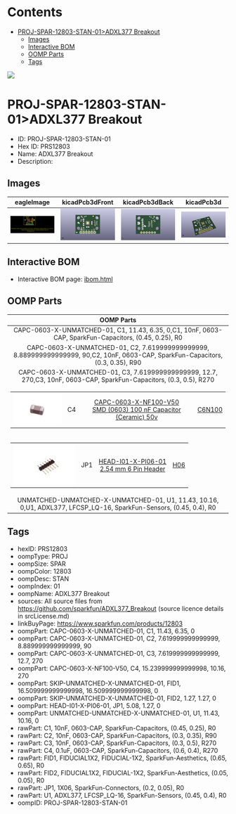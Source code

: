 



Contents
========

* [PROJ-SPAR-12803-STAN-01>ADXL377 Breakout](#proj-spar-12803-stan-01adxl377-breakout)
	* [Images](#images)
	* [Interactive BOM](#interactive-bom)
	* [OOMP Parts](#oomp-parts)
	* [Tags](#tags)
  
![][im]
# PROJ-SPAR-12803-STAN-01>ADXL377 Breakout

- ID: PROJ-SPAR-12803-STAN-01
- Hex ID: PRS12803
- Name: ADXL377 Breakout
- Description: 

## Images
  
  

|eagleImage|kicadPcb3dFront|kicadPcb3dBack|kicadPcb3d|
| :---: | :---: | :---: | :---: |
|[![eagleImage](eagleImage_140.png)](eagleImage_600.png)|[![kicadPcb3dFront](kicadPcb3dFront_140.png)](kicadPcb3dFront_600.png)|[![kicadPcb3dBack](kicadPcb3dBack_140.png)](kicadPcb3dBack_600.png)|[![kicadPcb3d](kicadPcb3d_140.png)](kicadPcb3d_600.png)|

## Interactive BOM

- Interactive BOM page: [ibom.html](kicad/bom/ibom.html)

## OOMP Parts
  

|OOMP Parts|
| :---: |
|CAPC-0603-X-UNMATCHED-01, C1, 11.43, 6.35, 0,C1, 10nF, 0603-CAP, SparkFun-Capacitors, (0.45, 0.25), R0|
|CAPC-0603-X-UNMATCHED-01, C2, 7.619999999999999, 8.889999999999999, 90,C2, 10nF, 0603-CAP, SparkFun-Capacitors, (0.3, 0.35), R90|
|CAPC-0603-X-UNMATCHED-01, C3, 7.619999999999999, 12.7, 270,C3, 10nF, 0603-CAP, SparkFun-Capacitors, (0.3, 0.5), R270|
|<table><tr><td>![CAPC-0603-X-NF100-V50](https://raw.githubusercontent.com/oomlout/oomlout_OOMP_parts/main/CAPC-0603-X-NF100-V50/image_140.jpg)</td><td> C4</td><td>[CAPC-0603-X-NF100-V50<br>SMD (0603) 100 nF Capacitor (Ceramic) 50v](https://github.com/oomlout/oomlout_OOMP_parts/tree/main/CAPC-0603-X-NF100-V50/)</td><td>[C6N100](https://github.com/oomlout/oomlout_OOMP_parts/tree/main/CAPC-0603-X-NF100-V50/)</td></tr></table>|
|<table><tr><td>![HEAD-I01-X-PI06-01](https://raw.githubusercontent.com/oomlout/oomlout_OOMP_parts/main/HEAD-I01-X-PI06-01/image_140.jpg)</td><td> JP1</td><td>[HEAD-I01-X-PI06-01<br>2.54 mm 6 Pin Header](https://github.com/oomlout/oomlout_OOMP_parts/tree/main/HEAD-I01-X-PI06-01/)</td><td>[H06](https://github.com/oomlout/oomlout_OOMP_parts/tree/main/HEAD-I01-X-PI06-01/)</td></tr></table>|
|UNMATCHED-UNMATCHED-X-UNMATCHED-01, U1, 11.43, 10.16, 0,U1, ADXL377, LFCSP_LQ-16, SparkFun-Sensors, (0.45, 0.4), R0|

## Tags

- hexID: PRS12803
- oompType: PROJ
- oompSize: SPAR
- oompColor: 12803
- oompDesc: STAN
- oompIndex: 01
- oompName: ADXL377 Breakout
- sources: All source files from https://github.com/sparkfun/ADXL377_Breakout (source licence details in srcLicense.md)
- linkBuyPage: https://www.sparkfun.com/products/12803
- oompPart: CAPC-0603-X-UNMATCHED-01, C1, 11.43, 6.35, 0
- oompPart: CAPC-0603-X-UNMATCHED-01, C2, 7.619999999999999, 8.889999999999999, 90
- oompPart: CAPC-0603-X-UNMATCHED-01, C3, 7.619999999999999, 12.7, 270
- oompPart: CAPC-0603-X-NF100-V50, C4, 15.239999999999998, 10.16, 270
- oompPart: SKIP-UNMATCHED-X-UNMATCHED-01, FID1, 16.509999999999998, 16.509999999999998, 0
- oompPart: SKIP-UNMATCHED-X-UNMATCHED-01, FID2, 1.27, 1.27, 0
- oompPart: HEAD-I01-X-PI06-01, JP1, 5.08, 1.27, 0
- oompPart: UNMATCHED-UNMATCHED-X-UNMATCHED-01, U1, 11.43, 10.16, 0
- rawPart: C1, 10nF, 0603-CAP, SparkFun-Capacitors, (0.45, 0.25), R0
- rawPart: C2, 10nF, 0603-CAP, SparkFun-Capacitors, (0.3, 0.35), R90
- rawPart: C3, 10nF, 0603-CAP, SparkFun-Capacitors, (0.3, 0.5), R270
- rawPart: C4, 0.1uF, 0603-CAP, SparkFun-Capacitors, (0.6, 0.4), R270
- rawPart: FID1, FIDUCIAL1X2, FIDUCIAL-1X2, SparkFun-Aesthetics, (0.65, 0.65), R0
- rawPart: FID2, FIDUCIAL1X2, FIDUCIAL-1X2, SparkFun-Aesthetics, (0.05, 0.05), R0
- rawPart: JP1, 1X06, SparkFun-Connectors, (0.2, 0.05), R0
- rawPart: U1, ADXL377, LFCSP_LQ-16, SparkFun-Sensors, (0.45, 0.4), R0
- oompID: PROJ-SPAR-12803-STAN-01



[im]: kicadPcb3d_450.png
